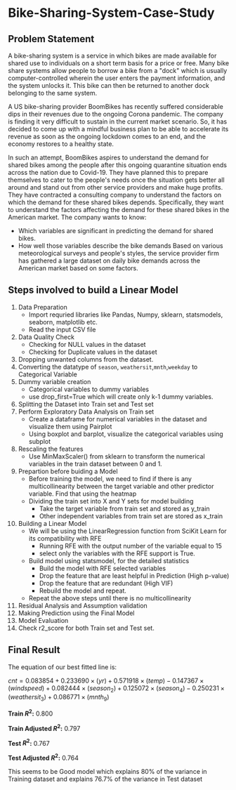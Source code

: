 # Bike-Sharing-System-Case-Study
## Problem Statement
A bike-sharing system is a service in which bikes are made available for shared use to individuals on a short term basis for a price or free. Many bike share systems allow people to borrow a bike from a "dock" which is usually computer-controlled wherein the user enters the payment information, and the system unlocks it. This bike can then be returned to another dock belonging to the same system.

A US bike-sharing provider BoomBikes has recently suffered considerable dips in their revenues due to the ongoing Corona pandemic. The company is finding it very difficult to sustain in the current market scenario. So, it has decided to come up with a mindful business plan to be able to accelerate its revenue as soon as the ongoing lockdown comes to an end, and the economy restores to a healthy state. 

In such an attempt, BoomBikes aspires to understand the demand for shared bikes among the people after this ongoing quarantine situation ends across the nation due to Covid-19. They have planned this to prepare themselves to cater to the people's needs once the situation gets better all around and stand out from other service providers and make huge profits.
They have contracted a consulting company to understand the factors on which the demand for these shared bikes depends. Specifically, they want to understand the factors affecting the demand for these shared bikes in the American market. The company wants to know:

- Which variables are significant in predicting the demand for shared bikes.
- How well those variables describe the bike demands
Based on various meteorological surveys and people's styles, the service provider firm has gathered a large dataset on daily bike demands across the American market based on some factors.

## Steps involved to build a Linear Model 
1. Data Preparation
   - Import requried libraries like Pandas, Numpy, sklearn, statsmodels, seaborn, matplotlib etc.
   - Read the input CSV file
3. Data Quality Check
   - Checking for NULL values in the dataset
   - Checking for Duplicate values in the dataset
4. Dropping unwanted columns from the dataset.
5. Converting the datatype of  `season`, `weathersit`,`mnth`,`weekday` to Categorical Variable
6. Dummy variable creation
   - Categorical variables to dummy variables
   - use drop_first=True which will create only k-1 dummy variables.
7. Splitting the Dataset into Train set  and Test set
8. Perform Exploratory Data Analysis on Train set
   - Create a dataframe for numerical variables in the dataset and visualize them using Pairplot
   - Using boxplot and barplot, visualize the categorical variables using subplot
9. Rescaling the features
     - Use MinMaxScaler() from sklearn to transform the numerical variables in the train dataset between 0 and 1.
10. Prepartion before buiding a Model
     - Before training the model, we need to find if there is any multicollinearity between the target variable and other predictor variable. Find that using the heatmap
     - Dividing the train set into X and Y sets for model building
         - Take the target variable from train set and stored as y_train
         - Other independent variables from train set are stored as x_train
11. Building a Linear Model
    - We will be using the LinearRegression function from SciKit Learn for its compatibility with RFE
        -  Running RFE with the output number of the variable equal to 15
        -  select only the variables with the RFE support is True.
    - Build  model using statsmodel, for the detailed statistics
        - Build the model with RFE selected variables
        - Drop the feature that are least helpful in Prediction (High p-value)
        - Drop the feature that are redundant (High VIF)
        - Rebuild the model and repeat.
    - Repeat the above steps until there is no multicollinearity
12. Residual Analysis and Assumption validation
13. Making Prediction using the Final Model
14. Model Evaluation
15. Check r2_score for both Train set and Test set.



## Final Result

The equation of our best fitted line is: 

$cnt =0.083854+0.233690  \times (yr) +0.571918 \times (temp) - 0.147367 \times (windspeed) + 0.082444 \times (season_2) +0.125072 \times (season_4)-0.250231 \times (weathersit_3) + 0.086771 \times (mnth_9)$


**Train ${R}^2$:**  0.800

**Train Adjusted ${R}^2$:**  0.797

**Test ${R}^2$:**  0.767

**Test Adjusted ${R}^2$:**  0.764

This seems to be Good model which explains 80% of the variance in Training dataset and explains 76.7% of the variance in Test dataset
    
     
  


